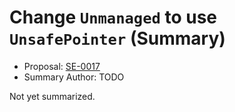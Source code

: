 # Change `Unmanaged` to use `UnsafePointer` (Summary)

* Proposal: [SE-0017](https://github.com/apple/swift-evolution/blob/main/proposals/0017-convert-unmanaged-to-use-unsafepointer.md)
* Summary Author: TODO

Not yet summarized.
